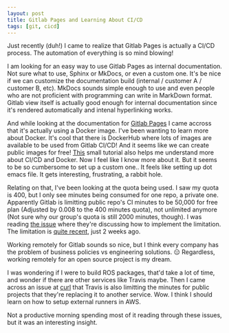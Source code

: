 ```yaml
---
layout: post
title: Gitlab Pages and Learning About CI/CD
tags: [git, cicd]
---
```


Just recently (duh!) I came to realize that Gitlab Pages is actually a CI/CD process. The automation of everything is so mind blowing!

I am looking for an easy way to use Gitlab Pages as internal documentation. Not sure what to use, Sphinx or MkDocs, or even a custom one. It's be nice if we can customize the documentation build (internal / customer A / customer B, etc). MkDocs sounds simple enough to use and even people who are not proficient with programming can write in MarkDown format. Gitlab view itself is actually good enough for internal documentation since it's rendered automatically and intenal hyperlinking works.

And while looking at the documentation for [Gitlab Pages](https://docs.gitlab.com/ee/user/project/pages/getting_started/pages_from_scratch.html#choose-a-docker-image) I came accross that it's actually using a Docker image. I've been wanting to learn more about Docker. It's cool that there is DockerHub where lots of images are available to be used from Gitlab CI/CD! And it seems like we can create public images for free! [This](https://www.vipinajayakumar.com/continuous-integration-of-latex-projects-with-gitlab-pages.html) small tutorial also helps me understand more about CI/CD and Docker. Now I feel like I know more about it. But it seems to be so cumbersome to set up a custom one.. It feels like setting up dot emacs file. It gets interesting, frustrating, a rabbit hole.

Relating on that, I've been looking at the quota being used. I saw my quota is 400, but I only see minutes being consumed for one repo, a private one. Apparently Gitlab is limitting public repo's CI minutes to be 50,000 for free plan (Adjusted by 0.008 to the 400 minutes quota), not unlimited anymore (Not sure why our group's quota is still 2000 minutes, though). I was reading [the issue](https://gitlab.com/gitlab-org/gitlab/-/issues/243722) where they're discussing how to implement the limitation. The limitation is [quite recent](https://docs.gitlab.com/ee/subscriptions/gitlab_com/index.html#ci-pipeline-minutes), just 2 weeks ago.

Working remotely for Gitlab sounds so nice, but I think every company has the problem of business policies vs engineering solutions. :expressionless: Regardless, working remotely for an open source project is my dream.

I was wondering if I were to build ROS packages, that'd take a lot of time, and wonder if there are other services like Travis maybe. Then I came across an issue at [curl](https://github.com/curl/curl/issues/7150) that Travis is also limitting the minutes for public projects that they're replacing it to another service. Wow. I think I should learn on how to setup external runners in AWS.

Not a productive morning spending most of it reading through these issues, but it was an interesting insight.
